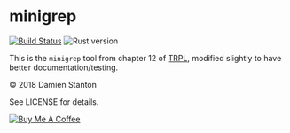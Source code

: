 # minigrep
[![Build Status](https://travis-ci.org/damienstanton/minigrep.svg?branch=master)](https://travis-ci.org/damienstanton/minigrep)
![Rust version](https://img.shields.io/badge/rust-1.27.0-orange.svg)

This is the `minigrep` tool from chapter 12 of [TRPL](https://doc.rust-lang.org/book/second-edition/index.html), modified slightly to have better documentation/testing.


© 2018 Damien Stanton

See LICENSE for details.

[![Buy Me A Coffee](https://www.buymeacoffee.com/assets/img/custom_images/white_img.png)](https://www.buymeacoffee.com/damienstanton)
